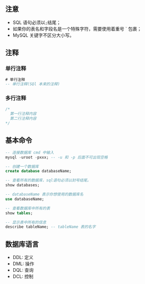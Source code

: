 ## 注意
* SQL 语句必须以`;`结尾；
* 如果你的表名和字段名是一个特殊字符，需要使用着重号 ` 包裹；
* MySQL 关键字不区分大小写。

## 注释
### 单行注释
```sql
# 单行注释
-- 单行注释(SQl 本来的注释)
```
### 多行注释
```sql
/*
  第一行注释内容
  第二行注释内容
*/
```

## 基本命令
```sql
-- 连接数据库 cmd 中输入
mysql -uroot -pxxx; -- -u 和 -p 后面不可出现空格

-- 创建一个数据库
create database databaseName;

-- 查看所有的数据库，sql语句必须以封号结尾。
show databases;

-- databaseName 表示你想使用的数据库名
use databaseName;

-- 查看数据库中所有的表
show tables;

-- 显示表中所有的信息
describe tableName; -- tableName 表的名字
```

## 数据库语言
* DDL: 定义
* DML: 操作
* DQL: 查询
* DCL: 控制